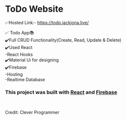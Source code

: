 # ToDo Website

✅Hosted Link:- https://todo.jackjona.live/


✅ Todo App📚 <br />
    ✔️Full CRUD Functionality(Create, Read, Update & Delete) <br />
    ✔️Used React <br />
        -React Hooks <br />
    ✔️Material Ui for designing <br />
    ✔️Firebase <br />
        -Hosting <br />
        -Realtime Database <br />
    

### This project was built with [React](https://github.com/facebook/create-react-app) and [Firebase](https://firebase.google.com)

<br />

Credit: Clever Programmer 

